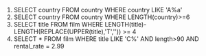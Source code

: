 1. SELECT country FROM country WHERE country LIKE 'A%a'
2. SELECT country FROM country WHERE LENGTH(country)>=6
3. SELECT title FROM film WHERE LENGTH(title)-LENGTH(REPLACE(UPPER(title),'T','')) >= 4
4. SELECT * FROM film WHERE title LIKE 'C%' AND length>90 AND rental_rate = 2.99
